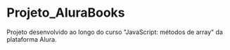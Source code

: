 # Projeto_AluraBooks
Projeto desenvolvido ao longo do curso "JavaScript: métodos de array" da plataforma Alura.
